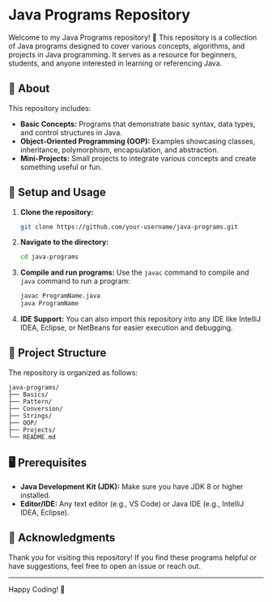# Java Programs Repository

Welcome to my Java Programs repository! 🚀 This repository is a collection of Java programs designed to cover various concepts, algorithms, and projects in Java programming. It serves as a resource for beginners, students, and anyone interested in learning or referencing Java.

## 📜 About

This repository includes:

- **Basic Concepts:** Programs that demonstrate basic syntax, data types, and control structures in Java.
- **Object-Oriented Programming (OOP):** Examples showcasing classes, inheritance, polymorphism, encapsulation, and abstraction.
- **Mini-Projects:** Small projects to integrate various concepts and create something useful or fun.

## 🔧 Setup and Usage

1. **Clone the repository:**

   ```bash
   git clone https://github.com/your-username/java-programs.git
   ```

2. **Navigate to the directory:**

   ```bash
   cd java-programs
   ```

3. **Compile and run programs:**
   Use the `javac` command to compile and `java` command to run a program:

   ```bash
   javac ProgramName.java
   java ProgramName
   ```

4. **IDE Support:**
   You can also import this repository into any IDE like IntelliJ IDEA, Eclipse, or NetBeans for easier execution and debugging.

## 📂 Project Structure

The repository is organized as follows:

```
java-programs/
├── Basics/
├── Pattern/
├── Conversion/
├── Strings/
├── OOP/
├── Projects/
└── README.md
```

## 🖥️ Prerequisites

- **Java Development Kit (JDK):** Make sure you have JDK 8 or higher installed.
- **Editor/IDE:** Any text editor (e.g., VS Code) or Java IDE (e.g., IntelliJ IDEA, Eclipse).

## 🙏 Acknowledgments

Thank you for visiting this repository! If you find these programs helpful or have suggestions, feel free to open an issue or reach out.

---

Happy Coding! 🎉
